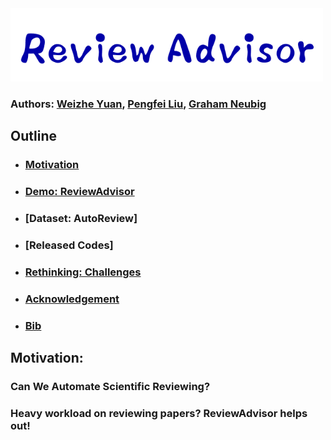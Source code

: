 
<img src="./fig/logo.png" width="500" class="center">

### Authors: [Weizhe Yuan](), [Pengfei Liu](), [Graham Neubig]()


## Outline
* ### [Motivation](https://github.com/neulab/ReviewAdvisor#Motivation-1)
* ### [Demo: ReviewAdvisor](https://github.com/neulab/ReviewAdvisor#Motivation-1)
* ### [Dataset: AutoReview]
* ### [Released Codes]
* ### [Rethinking: Challenges](https://github.com/neulab/ReviewAdvisor#Released-Data-1)
* ### [Acknowledgement](https://github.com/neulab/ReviewAdvisor#Meta-evaluation-Tool-1)
* ### [Bib](https://github.com/neulab/ReviewAdvisor#Bib-1)


## Motivation:

### Can We Automate Scientific Reviewing?
### Heavy workload on reviewing papers?  ReviewAdvisor helps out!
